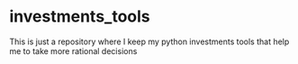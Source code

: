 # investments_tools
This is just a repository where I keep my python investments tools that help me to take more rational decisions
